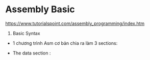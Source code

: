 # Assembly Basic 

https://www.tutorialspoint.com/assembly_programming/index.htm

1. Basic Syntax
- 1 chương trình Asm cơ bản chia ra làm 3 sections:
+ The data section : 
